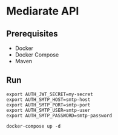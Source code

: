# Mediarate API
## Prerequisites
- Docker
- Docker Compose
- Maven

## Run
```
export AUTH_JWT_SECRET=my-secret
export AUTH_SMTP_HOST=smtp-host
export AUTH_SMTP_PORT=smtp-port
export AUTH_SMTP_USER=smtp-user
export AUTH_SMTP_PASSWORD=smtp-password

docker-compose up -d
```